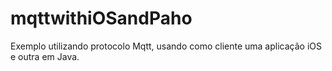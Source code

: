 # mqttwithiOSandPaho
Exemplo utilizando protocolo Mqtt, usando como cliente uma aplicação iOS e outra em Java.
